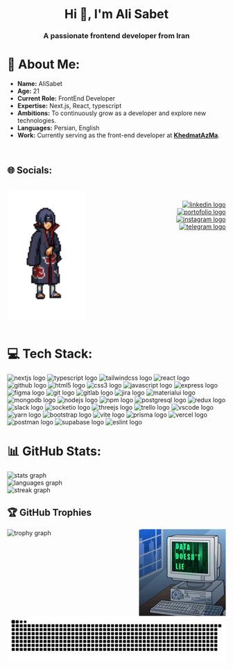 <h1 align="center">Hi 👋, I'm Ali Sabet</h1>
<h3 align="center">A passionate frontend developer from Iran</h3>

# 💫 About Me:

- **Name:** AliSabet
- **Age:** 21
- **Current Role:** FrontEnd Developer
- **Expertise:** Next.js, React, typescript
- **Ambitions:** To continuously grow as a developer and explore new technologies.
- **Languages:** Persian, English
- **Work:** Currently serving as the front-end developer at **[KhedmatAzMa](https://khedmatazma.com)**.

<br/>

## 🌐 Socials:
<br clear="both">

<img align="left" height="300" src="uchiha.gif"  />

###

<div align="right">
<a href="https://linkedin.com/in/ali-sabet-443227302" target="_blank">
    <img src="https://img.shields.io/static/v1?message=LinkedIn&logo=linkedin&label=&color=0077B5&logoColor=white&labelColor=&style=for-the-badge" height="34" alt="linkedin logo"  />
  </a><br/>
  <a href="https://ali-portofolio.vercel.app/" target="_blank">
    <img src="https://img.shields.io/badge/Portofolio-blue.svg?label=&color=D14836&logoColor=white&labelColor=&style=for-the-badge&logo=data:image/svg%2bxml;base64,PHN2ZyB4bWxucz0iaHR0cDovL3d3dy53My5vcmcvMjAwMC9zdmciIHZlcnNpb249IjEiIHdpZHRoPSI2MDAiIGhlaWdodD0iNjAwIj48cGF0aCBkPSJNMTI5IDExMWMtNTUgNC05MyA2Ni05MyA3OEwwIDM5OGMtMiA3MCAzNiA5MiA2OSA5MWgxYzc5IDAgODctNTcgMTMwLTEyOGgyMDFjNDMgNzEgNTAgMTI4IDEyOSAxMjhoMWMzMyAxIDcxLTIxIDY5LTkxbC0zNi0yMDljMC0xMi00MC03OC05OC03OGgtMTBjLTYzIDAtOTIgMzUtOTIgNDJIMjM2YzAtNy0yOS00Mi05Mi00MmgtMTV6IiBmaWxsPSIjZmZmIi8+PC9zdmc+" height="34" alt="portofolio logo"  />
  </a><br/>
  <a href="https://www.instagram.com/ali._sabet_/" target="_blank">
    <img src="https://img.shields.io/static/v1?message=Instagram&logo=instagram&label=&color=E4405F&logoColor=white&labelColor=&style=for-the-badge" height="34" alt="instagram logo"  />
  </a><br/>
  <a href="https://t.me/aliw_saw" target="_blank">
  <img src="https://img.shields.io/static/v1?message=Telegram&logo=telegram&label=&color=2CA5E0&logoColor=white&labelColor=&style=for-the-badge" height="34" alt="telegram logo"  />
  </a>
</div>

###

<br clear="both">

<br/>

# 💻 Tech Stack:
<div align="left">
  <img src="https://img.shields.io/badge/Next.js-000000?logo=nextdotjs&logoColor=white&style=for-the-badge" height="28" alt="nextjs logo"  />
  <img src="https://img.shields.io/badge/TypeScript-3178C6?logo=typescript&logoColor=white&style=for-the-badge" height="28" alt="typescript logo"  />
  <img src="https://img.shields.io/badge/Tailwind CSS-06B6D4?logo=tailwindcss&logoColor=black&style=for-the-badge" height="28" alt="tailwindcss logo"  />
  <img src="https://img.shields.io/badge/React-61DAFB?logo=react&logoColor=black&style=for-the-badge" height="28" alt="react logo"  />
  <img src="https://img.shields.io/badge/GitHub-181717?logo=github&logoColor=white&style=for-the-badge" height="28" alt="github logo"  />
  <img src="https://img.shields.io/badge/HTML5-E34F26?logo=html5&logoColor=white&style=for-the-badge" height="28" alt="html5 logo"  />
  <img src="https://img.shields.io/badge/CSS3-1572B6?logo=css3&logoColor=white&style=for-the-badge" height="28" alt="css3 logo"  />
  <img src="https://img.shields.io/badge/JavaScript-F7DF1E?logo=javascript&logoColor=black&style=for-the-badge" height="28" alt="javascript logo"  />
  <img src="https://img.shields.io/badge/Express-000000?logo=express&logoColor=white&style=for-the-badge" height="28" alt="express logo"  />
  <img src="https://img.shields.io/badge/Figma-F24E1E?logo=figma&logoColor=white&style=for-the-badge" height="28" alt="figma logo"  />
  <img src="https://img.shields.io/badge/Git-F05032?logo=git&logoColor=white&style=for-the-badge" height="28" alt="git logo"  />
  <img src="https://img.shields.io/badge/GitLab-FC6D26?logo=gitlab&logoColor=black&style=for-the-badge" height="28" alt="gitlab logo"  />
  <img src="https://img.shields.io/badge/Jira-0052CC?logo=jira&logoColor=white&style=for-the-badge" height="28" alt="jira logo"  />
  <img src="https://img.shields.io/badge/MUI-007FFF?logo=mui&logoColor=white&style=for-the-badge" height="28" alt="materialui logo"  />
  <img src="https://img.shields.io/badge/MongoDB-47A248?logo=mongodb&logoColor=white&style=for-the-badge" height="28" alt="mongodb logo"  />
  <img src="https://img.shields.io/badge/Node.js-339933?logo=nodedotjs&logoColor=white&style=for-the-badge" height="28" alt="nodejs logo"  />
  <img src="https://img.shields.io/badge/npm-CB3837?logo=npm&logoColor=white&style=for-the-badge" height="28" alt="npm logo"  />
  <img src="https://img.shields.io/badge/PostgreSQL-4169E1?logo=postgresql&logoColor=white&style=for-the-badge" height="28" alt="postgresql logo"  />
  <img src="https://img.shields.io/badge/Redux-764ABC?logo=redux&logoColor=white&style=for-the-badge" height="28" alt="redux logo"  />
  <img src="https://img.shields.io/badge/Slack-4A154B?logo=slack&logoColor=white&style=for-the-badge" height="28" alt="slack logo"  />
  <img src="https://img.shields.io/badge/Socket.io-010101?logo=socketdotio&logoColor=white&style=for-the-badge" height="28" alt="socketio logo"  />
  <img src="https://img.shields.io/badge/Three.js-000000?logo=threedotjs&logoColor=white&style=for-the-badge" height="28" alt="threejs logo"  />
  <img src="https://img.shields.io/badge/Trello-0052CC?logo=trello&logoColor=white&style=for-the-badge" height="28" alt="trello logo"  />
  <img src="https://img.shields.io/badge/Visual Studio Code-007ACC?logo=visualstudiocode&logoColor=white&style=for-the-badge" height="28" alt="vscode logo"  />
  <img src="https://img.shields.io/badge/Yarn-2C8EBB?logo=yarn&logoColor=white&style=for-the-badge" height="28" alt="yarn logo"  />
  <img src="https://img.shields.io/badge/Bootstrap-7952B3?logo=bootstrap&logoColor=white&style=for-the-badge" height="28" alt="bootstrap logo"  />
  <img src="https://img.shields.io/badge/Vite-646CFF?logo=vite&logoColor=white&style=for-the-badge" height="28" alt="vite logo"  />
  <img src="https://img.shields.io/badge/Prisma-2D3748?logo=prisma&logoColor=white&style=for-the-badge" height="28" alt="prisma logo"  />
  <img src="https://img.shields.io/badge/Vercel-000000?logo=vercel&logoColor=white&style=for-the-badge" height="28" alt="vercel logo"  />
  <img src="https://img.shields.io/badge/Postman-FF6C37?logo=postman&logoColor=black&style=for-the-badge" height="28" alt="postman logo"  />
  <img src="https://img.shields.io/badge/Supabase-3ECF8E?logo=supabase&logoColor=black&style=for-the-badge" height="28" alt="supabase logo"  />
  <img src="https://img.shields.io/badge/ESLint-4B32C3?logo=eslint&logoColor=white&style=for-the-badge" height="28" alt="eslint logo"  />
</div>

# 📊 GitHub Stats:

<div align="left">
  <img src="https://github-readme-stats.vercel.app/api?username=AliSabet81&hide_title=false&hide_rank=false&show_icons=true&include_all_commits=true&count_private=true&disable_animations=false&theme=dracula&locale=en&hide_border=false&order=1" height="150" alt="stats graph"  />
    <br>
  <img src="https://github-readme-stats.vercel.app/api/top-langs?username=AliSabet81&locale=en&hide_title=false&layout=compact&card_width=320&langs_count=5&theme=dracula&hide_border=false&order=2" height="150" alt="languages graph"  />
    <br>
  <img src="https://streak-stats.demolab.com?user=AliSabet81&locale=en&mode=daily&theme=dracula&hide_border=false&border_radius=5&order=3" height="150" alt="streak graph"  />
</div>

## 🏆 GitHub Trophies
<div align="left">
  <img src="https://github-profile-trophy.vercel.app?username=AliSabet81&theme=dracula&column=5&row=2&margin-w=8&margin-h=8&no-bg=false&no-frame=false&order=4" height="208" alt="trophy graph"  />
<img align="right" height="200" src="data.gif"  />
</div>


<br clear="both">

<img src="https://raw.githubusercontent.com/AliSabet81/AliSabet81/output/snake.svg" alt="Snake animation" />

<!-- Proudly created with GPRM ( https://gprm.itsvg.in ) -->
